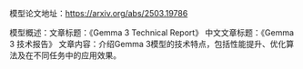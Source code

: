 模型论文地址：https://arxiv.org/abs/2503.19786

模型概述：文章标题：《Gemma 3 Technical Report》
中文文章标题：《Gemma 3 技术报告》
文章内容：介绍Gemma 3模型的技术特点，包括性能提升、优化算法及在不同任务中的应用效果。
